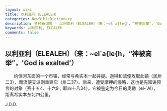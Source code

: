 ```yaml
---
layout: wiki
title: 以利亚利（ELEALEH）
categories: NewBibleDictionary
description: 圣经新词典 - 以利亚利（ELEALEH）（来：~el`a{le{h，“神被高举”，'God is exalted'）
keywords: 以利亚利, ELEALEH
comments: false
---
```


## 以利亚利（ELEALEH）（来：~el`a{le{h，“神被高举”，'God is exalted'）

　　约但河东面的一个市镇，经常与希实本一起并提。迦得和流便攻取此镇（民卅二3），而流便支派则重建它（卅二37）。后来，遭受摩押的侵略，这也是先知讲预言的对象（赛十五4、十六9；耶四十八34）。它被鉴定为今日的奥勒（el-`Al），距离希实本东北四公里。

J.D.D.









